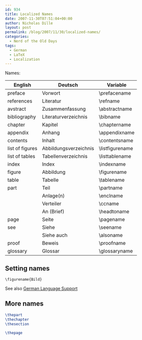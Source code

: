 ```yaml
---
id: 934
title: Localized Names
date: 2007-11-30T07:51:04+00:00
author: Nicholas Dille
layout: post
permalink: /blog/2007/11/30/localized-names/
categories:
  - Nerd of the Old Days
tags:
  - German
  - LaTeX
  - Localization
---
```

Names:<!--more-->

English         | Deutsch               | Variable
----------------|-----------------------|---------
preface         | Vorwort               | \prefacename
references      | Literatur             | \refname
avstract        | Zusammenfassung       | \abstractname
bibliography    | Literaturverzeichnis  | \bibname
chapter         | Kapitel               | \chaptername
appendix        | Anhang                | \appendixname
contents        | Inhalt                | \contentsname
list of figures | Abbildungsverzeichnis | \listfigurename
list of tables  | Tabellenverzeichnis   | \listtablename
index           | Index                 | \indexname
figure          | Abbildung             | \figurename
table           | Tabelle               | \tablename
part            | Teil                  | \partname
                | Anlage(n)             | \enclname
                | Verteiler             | \ccname
                | An (Brief)            | \headtoname
page            | Seite                 | \pagename
see             | Siehe                 | \seename
                | Siehe auch            | \alsoname
proof           | Beweis                | \proofname
glossary        | Glossar               | \glossaryname

## Setting names

`\figurename{Bild}`

See also [German Language Support](/blog/2007/11/30/german-language-support/)

## More names

```latex
\thepart
\thechapter
\thesection

\thepage
```